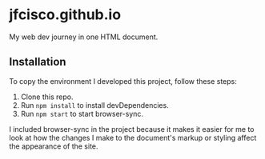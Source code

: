 # jfcisco.github.io
My web dev journey in one HTML document.


## Installation
To copy the environment I developed this project, follow these steps:
1. Clone this repo.
2. Run `npm install` to install devDependencies.
3. Run `npm start` to start browser-sync.

I included browser-sync in the project because it makes it easier for me to look at how the changes I make to the document's markup or styling affect the appearance of the site.